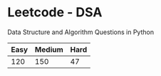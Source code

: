 # Leetcode - DSA

Data Structure and Algorithm Questions in Python

| Easy   |  Medium  | Hard |
|--------|----------|------|
|   120  |    150   |  47  |
